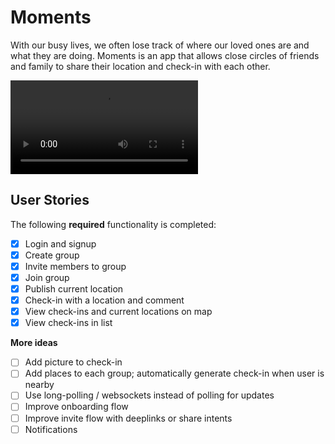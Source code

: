 # Moments

With our busy lives, we often lose track of where our loved ones are and what they are doing.
Moments is an app that allows close circles of friends and family to share their location and
check-in with each other.

![Walkthrough](http://2.sendvid.com/4gq2ky0v.mp4)

## User Stories

The following **required** functionality is completed:

* [x] Login and signup
* [x] Create group
* [x] Invite members to group
* [x] Join group
* [x] Publish current location
* [x] Check-in with a location and comment
* [x] View check-ins and current locations on map
* [x] View check-ins in list

**More ideas**
* [ ] Add picture to check-in
* [ ] Add places to each group; automatically generate check-in when user is nearby
* [ ] Use long-polling / websockets instead of polling for updates
* [ ] Improve onboarding flow
* [ ] Improve invite flow with deeplinks or share intents
* [ ] Notifications
